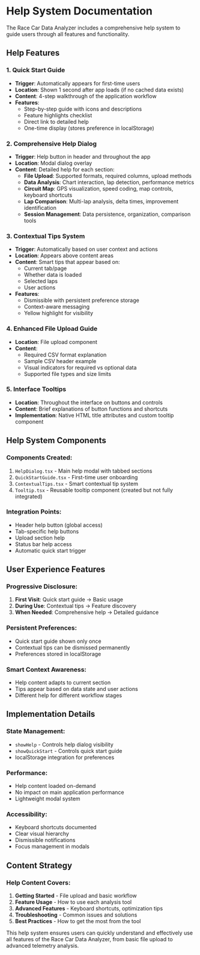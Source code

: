 # Help System Documentation

The Race Car Data Analyzer includes a comprehensive help system to guide users through all features and functionality.

## Help Features

### 1. Quick Start Guide
- **Trigger**: Automatically appears for first-time users
- **Location**: Shown 1 second after app loads (if no cached data exists)
- **Content**: 4-step walkthrough of the application workflow
- **Features**: 
  - Step-by-step guide with icons and descriptions
  - Feature highlights checklist
  - Direct link to detailed help
  - One-time display (stores preference in localStorage)

### 2. Comprehensive Help Dialog
- **Trigger**: Help button in header and throughout the app
- **Location**: Modal dialog overlay
- **Content**: Detailed help for each section:
  - **File Upload**: Supported formats, required columns, upload methods
  - **Data Analysis**: Chart interaction, lap detection, performance metrics
  - **Circuit Map**: GPS visualization, speed coding, map controls, keyboard shortcuts
  - **Lap Comparison**: Multi-lap analysis, delta times, improvement identification
  - **Session Management**: Data persistence, organization, comparison tools

### 3. Contextual Tips System
- **Trigger**: Automatically based on user context and actions
- **Location**: Appears above content areas
- **Content**: Smart tips that appear based on:
  - Current tab/page
  - Whether data is loaded
  - Selected laps
  - User actions
- **Features**: 
  - Dismissible with persistent preference storage
  - Context-aware messaging
  - Yellow highlight for visibility

### 4. Enhanced File Upload Guide
- **Location**: File upload component
- **Content**: 
  - Required CSV format explanation
  - Sample CSV header example
  - Visual indicators for required vs optional data
  - Supported file types and size limits

### 5. Interface Tooltips
- **Location**: Throughout the interface on buttons and controls
- **Content**: Brief explanations of button functions and shortcuts
- **Implementation**: Native HTML title attributes and custom tooltip component

## Help System Components

### Components Created:
1. `HelpDialog.tsx` - Main help modal with tabbed sections
2. `QuickStartGuide.tsx` - First-time user onboarding
3. `ContextualTips.tsx` - Smart contextual tip system
4. `Tooltip.tsx` - Reusable tooltip component (created but not fully integrated)

### Integration Points:
- Header help button (global access)
- Tab-specific help buttons
- Upload section help
- Status bar help access
- Automatic quick start trigger

## User Experience Features

### Progressive Disclosure:
1. **First Visit**: Quick start guide → Basic usage
2. **During Use**: Contextual tips → Feature discovery
3. **When Needed**: Comprehensive help → Detailed guidance

### Persistent Preferences:
- Quick start guide shown only once
- Contextual tips can be dismissed permanently
- Preferences stored in localStorage

### Smart Context Awareness:
- Help content adapts to current section
- Tips appear based on data state and user actions
- Different help for different workflow stages

## Implementation Details

### State Management:
- `showHelp` - Controls help dialog visibility
- `showQuickStart` - Controls quick start guide
- localStorage integration for preferences

### Performance:
- Help content loaded on-demand
- No impact on main application performance
- Lightweight modal system

### Accessibility:
- Keyboard shortcuts documented
- Clear visual hierarchy
- Dismissible notifications
- Focus management in modals

## Content Strategy

### Help Content Covers:
1. **Getting Started** - File upload and basic workflow
2. **Feature Usage** - How to use each analysis tool
3. **Advanced Features** - Keyboard shortcuts, optimization tips
4. **Troubleshooting** - Common issues and solutions
5. **Best Practices** - How to get the most from the tool

This help system ensures users can quickly understand and effectively use all features of the Race Car Data Analyzer, from basic file upload to advanced telemetry analysis.
